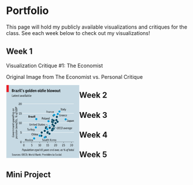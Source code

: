 # Portfolio

This page will hold my publicly available visualizations and critiques for the class.
See each week below to check out my visualizations!

## Week 1

Visualization Critique #1: The Economist

Original Image from The Economist vs. Personal Critique

<img src="economist_chart.png" width="200" height="200" align="left" src="economist_chart_critique.png" width="200" height="200" align = "right">


## Week 2

## Week 3

## Week 4

## Week 5

## Mini Project
